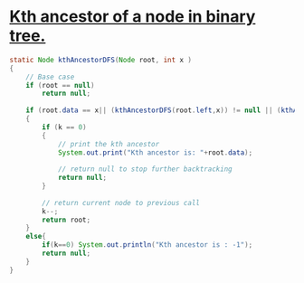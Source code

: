 # [**Kth ancestor of a node in binary tree.**](https://www.geeksforgeeks.org/kth-ancestor-node-binary-tree-set-2/)

```java
static Node kthAncestorDFS(Node root, int x )
{
	// Base case
	if (root == null)
		return null;
	
	if (root.data == x|| (kthAncestorDFS(root.left,x)) != null || (kthAncestorDFS(root.right,x)) != null)
	{
		if (k == 0)
		{
			// print the kth ancestor
			System.out.print("Kth ancestor is: "+root.data);
			
			// return null to stop further backtracking
			return null;
		}
		
		// return current node to previous call
		k--;
		return root;
	}
	else{
		if(k==0) System.out.println("Kth ancestor is : -1");
		return null;
	}
}
```
